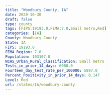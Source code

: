 ```yaml
---
title: "Woodbury County, IA"
date: 2020-10-30
draft: false
type: county
tags: [FIPS:19193.0,FEMA:7.0,Small metro,Red]
categories: [IA]
County: Woodbury County
State: IA
FIPS: 19193.0
FEMA_Region: 7.0
Population: 103107.0
NCHS_Urban_Rural_Classification: Small metro
Tests_in_prior_14_days: 6080.0
Fourteen_day_test_rate_per_100000: 5897.0
Percent_Positivity_in_prior_14_days: 0.147
Level: Red
url: /states/IA/woodbury-county
---
```



